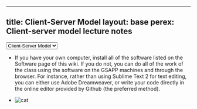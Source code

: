 
---
title: Client-Server Model
layout: base
perex: Client-server model lecture notes
---
<select onchange="window.open(this.options[this.selectedIndex].value,'_top')">
    <option disabled>Week 1</option>
    <option selected="selected" value="/lectures/week1/client-server.html">Client-Server Model</option>
    <option>Forum</option>
    <option value="http://www.arch.columbia.edu">Syllabus</option>
    <option disabled></option>
    <option disabled>Week 2</option>
    <option>Wiki</option>
    <option>Forum</option>
    <option value="http://www.arch.columbia.edu">Syllabus</option>
</select>

*   If you have your own computer, install all of the software listed on the Software page of this wiki. If you do not, you can do all of the work of the class using the software on the GSAPP machines and through the browser. For instance, rather than using Sublime Text 2 for text editing, you can either use Adobe Dreamweaver, or write your code directly in the online editor provided by Github (the preferred method).

*   ![cat](http://images.nationalgeographic.com/wpf/media-live/photos/000/005/cache/domestic-cat_516_600x450.jpg)
